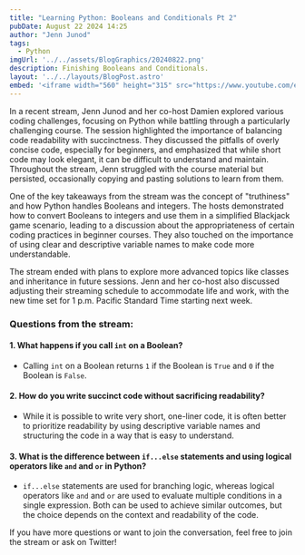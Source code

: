 ```yaml
---
title: "Learning Python: Booleans and Conditionals Pt 2"
pubDate: August 22 2024 14:25
author: "Jenn Junod"
tags:
  - Python
imgUrl: '../../assets/BlogGraphics/20240822.png'
description: Finishing Booleans and Conditionals. 
layout: '../../layouts/BlogPost.astro'
embed: '<iframe width="560" height="315" src="https://www.youtube.com/embed/Fuibpypn_LA?si=Kx974fcg4cUzsYmJ" title="YouTube video player" frameborder="0" allow="accelerometer; autoplay; clipboard-write; encrypted-media; gyroscope; picture-in-picture; web-share" referrerpolicy="strict-origin-when-cross-origin" allowfullscreen></iframe>'
---
```




In a recent stream, Jenn Junod and her co-host Damien explored various coding challenges, focusing on Python while battling through a particularly challenging course. The session highlighted the importance of balancing code readability with succinctness. They discussed the pitfalls of overly concise code, especially for beginners, and emphasized that while short code may look elegant, it can be difficult to understand and maintain. Throughout the stream, Jenn struggled with the course material but persisted, occasionally copying and pasting solutions to learn from them.

One of the key takeaways from the stream was the concept of "truthiness" and how Python handles Booleans and integers. The hosts demonstrated how to convert Booleans to integers and use them in a simplified Blackjack game scenario, leading to a discussion about the appropriateness of certain coding practices in beginner courses. They also touched on the importance of using clear and descriptive variable names to make code more understandable.

The stream ended with plans to explore more advanced topics like classes and inheritance in future sessions. Jenn and her co-host also discussed adjusting their streaming schedule to accommodate life and work, with the new time set for 1 p.m. Pacific Standard Time starting next week.

### Questions from the stream:
#### 1. What happens if you call `int` on a Boolean?

- Calling `int` on a Boolean returns `1` if the Boolean is `True` and `0` if the Boolean is `False`.

#### 2. How do you write succinct code without sacrificing readability?

-  While it is possible to write very short, one-liner code, it is often better to prioritize readability by using descriptive variable names and structuring the code in a way that is easy to understand.

#### 3. What is the difference between `if...else` statements and using logical operators like `and` and `or` in Python?

- `if...else` statements are used for branching logic, whereas logical operators like `and` and `or` are used to evaluate multiple conditions in a single expression. Both can be used to achieve similar outcomes, but the choice depends on the context and readability of the code.

If you have more questions or want to join the conversation, feel free to join the stream or ask on Twitter!